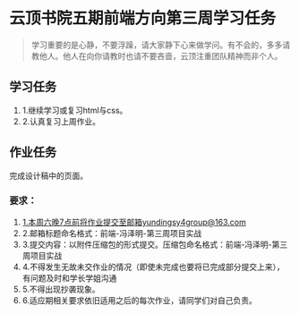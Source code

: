 # 云顶书院五期前端方向第三周学习任务

> 学习重要的是心静，不要浮躁，请大家静下心来做学问。有不会的，多多请教他人。他人在向你请教时也请不要吝啬，云顶注重团队精神而非个人。

## 学习任务

1. 1.继续学习或复习html与css。
2. 2.认真复习上周作业。

## 作业任务

完成设计稿中的页面。

### 要求：

1. 1.本周六晚7点前将作业提交至邮箱yundingsy4group@163.com
2. 2.邮箱标题命名格式：前端-冯泽明-第三周项目实战
3. 3.提交内容：以附件压缩包的形式提交。压缩包命名格式：前端-冯泽明-第三周项目实战
4. 4.不得发生无故未交作业的情况（即使未完成也要将已完成部分提交上来），有问题及时和学长学姐沟通
5. 5.不得出现抄袭现象。
6. 6.适应期相关要求依旧适用之后的每次作业，请同学们对自己负责。